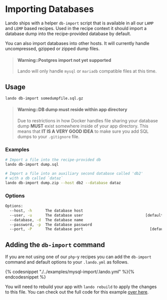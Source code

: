 Importing Databases
===================

Lando ships with a helper `db-import` script that is available in all our `LAMP` and `LEMP` based recipes. Used in the recipe context it should import a database dump into the recipe-provided database by default.

You can also import databases into other hosts. It will currently handle uncompressed, gzipped or zipped dump files.

> #### Warning::Postgres import not yet supported
>
> Lando will only handle `mysql` or `mariadb` compatible files at this time.

Usage
-----

```bash
lando db-import somedumpfile.sql.gz
```

> #### Warning::DB dump must reside within app directory
>
> Due to restrictions in how Docker handles file sharing your database dump **MUST** exist somewhere inside of your app directory. This means that **IT IS A VERY GOOD IDEA** to make sure you add SQL dumps to your `.gitignore` file.

### Examples

```bash
# Import a file into the recipe-provided db
lando db-import dump.sql

# Import a file into an auxiliary second database called 'db2'
# with a db called `dataz`
lando db-import dump.zip --host db2 --database dataz
```

### Options

```bash
Options:
  --host, -h      The database host
  --user, -u      The database user                            [default: "root"]
  --database, -d  The database name
  --password, -p  The database password
  --port, -P      The database port                              [default: 3306]
```

Adding the `db-import` command
------------------------------

If you are not using one of our `php`-y recipes you can add the `db-import` command and default options to your `.lando.yml` as follows.

{% codesnippet "./../examples/mysql-import/.lando.yml" %}{% endcodesnippet %}

You will need to rebuild your app with `lando rebuild` to apply the changes to this file. You can check out the full code for this example [over here](https://github.com/kalabox/lando/tree/master/examples/mysql-import).
